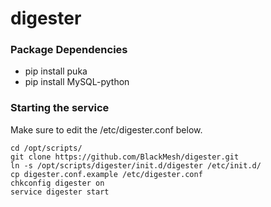 # digester

### Package Dependencies

* pip install puka
* pip install MySQL-python

### Starting the service
Make sure to edit the /etc/digester.conf below.
```
cd /opt/scripts/
git clone https://github.com/BlackMesh/digester.git
ln -s /opt/scripts/digester/init.d/digester /etc/init.d/
cp digester.conf.example /etc/digester.conf
chkconfig digester on
service digester start
```
